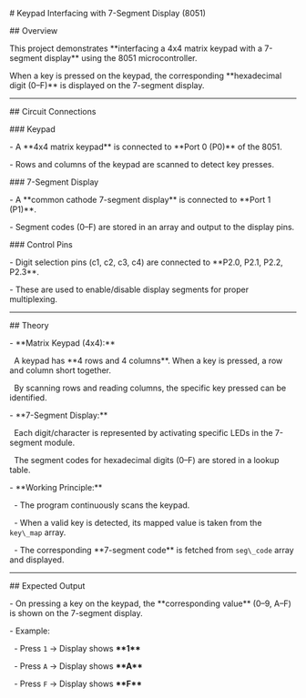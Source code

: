\# Keypad Interfacing with 7-Segment Display (8051)



\## Overview

This project demonstrates \*\*interfacing a 4x4 matrix keypad with a 7-segment display\*\* using the 8051 microcontroller.  

When a key is pressed on the keypad, the corresponding \*\*hexadecimal digit (0–F)\*\* is displayed on the 7-segment display.



---



\## Circuit Connections



\### Keypad

\- A \*\*4x4 matrix keypad\*\* is connected to \*\*Port 0 (P0)\*\* of the 8051.  

\- Rows and columns of the keypad are scanned to detect key presses.  



\### 7-Segment Display

\- A \*\*common cathode 7-segment display\*\* is connected to \*\*Port 1 (P1)\*\*.  

\- Segment codes (0–F) are stored in an array and output to the display pins.  



\### Control Pins

\- Digit selection pins (c1, c2, c3, c4) are connected to \*\*P2.0, P2.1, P2.2, P2.3\*\*.  

\- These are used to enable/disable display segments for proper multiplexing.



---



\## Theory



\- \*\*Matrix Keypad (4x4):\*\*  

&nbsp; A keypad has \*\*4 rows and 4 columns\*\*. When a key is pressed, a row and column short together.  

&nbsp; By scanning rows and reading columns, the specific key pressed can be identified.



\- \*\*7-Segment Display:\*\*  

&nbsp; Each digit/character is represented by activating specific LEDs in the 7-segment module.  

&nbsp; The segment codes for hexadecimal digits (0–F) are stored in a lookup table.  



\- \*\*Working Principle:\*\*  

&nbsp; - The program continuously scans the keypad.  

&nbsp; - When a valid key is detected, its mapped value is taken from the `key\_map` array.  

&nbsp; - The corresponding \*\*7-segment code\*\* is fetched from `seg\_code` array and displayed.



---



\## Expected Output

\- On pressing a key on the keypad, the \*\*corresponding value\*\* (0–9, A–F) is shown on the 7-segment display.  

\- Example:  

&nbsp; - Press `1` → Display shows **\*\*1\*\***  

&nbsp; - Press `A` → Display shows **\*\*A\*\***  

&nbsp; - Press `F` → Display shows **\*\*F\*\***





